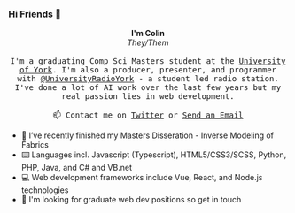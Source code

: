 ### Hi Friends 👋

<p align="center">
  <strong>I'm Colin</strong><br/><em>They/Them</em>
  <br/><br/>
  <samp>
    I'm a graduating Comp Sci Masters student at the <a target='_blank' href='https://www.york.ac.uk/'>University of York</a>. I'm also a producer, presenter, and programmer with <a target='_blank' href='https://github.com/UniversityRadioYork/'>@UniversityRadioYork</a> - a student led radio station. I've done a lot of AI work over the last few years but my real passion lies in web development. 
     <br><br>📫 Contact me on <a target='_blank'  href="https://twitter.com/ColinRoitt">Twitter</a> or <a target='_blank' href="mailto:me@colinroitt.uk">Send an Email</a>
  </samp>
</p>

- 🔭 I’ve recently finished my Masters Disseration - Inverse Modeling of Fabrics
- ⌨️ Languages incl. Javascript (Typescript), HTML5/CSS3/SCSS, Python, PHP, Java, and C# and VB.net
- 💻 Web development frameworks include Vue, React, and Node.js technologies
- 💬 I'm looking for graduate web dev positions so get in touch
